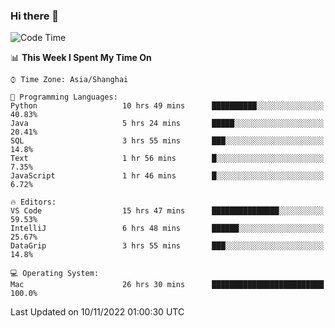 ### Hi there 👋


<!--START_SECTION:waka-->
![Code Time](http://img.shields.io/badge/Code%20Time-893%20hrs%2045%20mins-blue)

📊 **This Week I Spent My Time On** 

```text
⌚︎ Time Zone: Asia/Shanghai

💬 Programming Languages: 
Python                   10 hrs 49 mins      ██████████░░░░░░░░░░░░░░░   40.83% 
Java                     5 hrs 24 mins       █████░░░░░░░░░░░░░░░░░░░░   20.41% 
SQL                      3 hrs 55 mins       ███░░░░░░░░░░░░░░░░░░░░░░   14.8% 
Text                     1 hr 56 mins        █░░░░░░░░░░░░░░░░░░░░░░░░   7.35% 
JavaScript               1 hr 46 mins        █░░░░░░░░░░░░░░░░░░░░░░░░   6.72%

🔥 Editors: 
VS Code                  15 hrs 47 mins      ███████████████░░░░░░░░░░   59.53% 
IntelliJ                 6 hrs 48 mins       ██████░░░░░░░░░░░░░░░░░░░   25.67% 
DataGrip                 3 hrs 55 mins       ███░░░░░░░░░░░░░░░░░░░░░░   14.8%

💻 Operating System: 
Mac                      26 hrs 30 mins      █████████████████████████   100.0%

```


 Last Updated on 10/11/2022 01:00:30 UTC
<!--END_SECTION:waka-->

<!--
**SillyPasty/SillyPasty** is a ✨ _special_ ✨ repository because its `README.md` (this file) appears on your GitHub profile.

Here are some ideas to get you started:

- 🔭 I’m currently working on ...
- 🌱 I’m currently learning ...
- 👯 I’m looking to collaborate on ...
- 🤔 I’m looking for help with ...
- 💬 Ask me about ...
- 📫 How to reach me: ...
- 😄 Pronouns: ...
- ⚡ Fun fact: ...
-->


